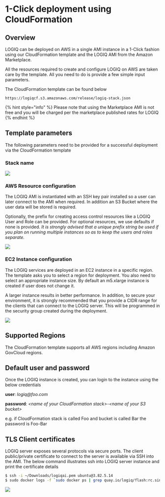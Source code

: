# 1-Click deployment using CloudFormation

## Overview <a href="overview" id="overview"></a>

LOGIQ can be deployed on AWS in a single AMI instance in a 1-Click fashion using our CloudFormation template and the LOGIQ AMI from the Amazon Marketplace.

All the resources required to create and configure LOGIQ on AWS are taken care by the template. All you need to do is provide a few simple input parameters.

The CloudFormation template can be found below

```
https://logiqcf.s3.amazonaws.com/release/logiq-stack.json
```

{% hint style="info" %}
Please note that using the Marketplace AMI is not free and you will be charged per the marketplace published rates for LOGIQ
{% endhint %}

## Template parameters <a href="template-parameters" id="template-parameters"></a>

The following parameters need to be provided for a successful deployment via the CloudFormation template

### Stack name <a href="stack-name" id="stack-name"></a>

![](https://blobscdn.gitbook.com/v0/b/gitbook-28427.appspot.com/o/assets%2F-LmzGprckLqwd5v6bs6m%2F-Ly4bERo8hA6sD8wcsA0%2F-Ly4dGdKGVgj3czze5PD%2FScreen%20Shot%202020-01-08%20at%206.50.43%20AM.png?alt=media\&token=d3f5b8f2-6415-48ba-91de-9a3ae383084e)

### AWS Resource configuration <a href="aws-resource-configuration" id="aws-resource-configuration"></a>

The LOGIQ AMI is instantiated with an SSH key pair installed so a user can later connect to the AMI when required. In addition an S3 Bucket where the user data will be stored is required.

Optionally, the prefix for creating access control resources like a LOGIQ User and Role can be provided. For optional resources, we use defaults if none is provided. _It is strongly advised that a unique prefix string be used if you plan on running multiple instances so as to keep the users and roles separate._

![](https://blobscdn.gitbook.com/v0/b/gitbook-28427.appspot.com/o/assets%2F-LmzGprckLqwd5v6bs6m%2F-Ly4bERo8hA6sD8wcsA0%2F-Ly4dSsi70LCGJEeB_wG%2FScreen%20Shot%202020-01-08%20at%206.51.13%20AM.png?alt=media\&token=14dfeb26-7038-459e-9215-3fa60f1152da)

### EC2 Instance configuration <a href="ec2-instance-configuration" id="ec2-instance-configuration"></a>

The LOGIQ services are deployed in an EC2 instance in a specific region. The template asks you to select a region for deployment. You also need to select an appropriate instance size. By default an m5.xlarge instance is created if user does not change it.

A larger instance results in better performance. In addition, to secure your environment, it is strongly recommended that you provide a CIDR range for the clients that can connect to the LOGIQ server. This will be programmed in the security group created during the deployment.

![](https://blobscdn.gitbook.com/v0/b/gitbook-28427.appspot.com/o/assets%2F-LmzGprckLqwd5v6bs6m%2F-Ly4bERo8hA6sD8wcsA0%2F-Ly4eLENrOpRiD7BiWxg%2FScreen%20Shot%202020-01-08%20at%206.51.23%20AM.png?alt=media\&token=ea257f62-f625-48a9-83c1-84315b9808e5)

## Supported Regions <a href="supported-regions" id="supported-regions"></a>

The CloudFormation template supports all AWS regions including Amazon GovCloud regions.

## Default user and password <a href="default-user-and-password" id="default-user-and-password"></a>

Once the LOGIQ instance is created, you can login to the instance using the below credentials

**user**: _logiq@foo.com_

**password**: _\<name of your CloudFormation stack>-\<name of your S3 bucket>_

e.g. if CloudFormation stack is called Foo and bucket is called Bar the password is Foo-Bar

## TLS Client certificates <a href="tls-client-certificates" id="tls-client-certificates"></a>

LOGIQ server exposes several protocols via secure ports. The client public/private certificate to connect to the server is available via SSH into the AMI. The below command illustrates ssh into LOGIQ server instance and print the certificate details

```bash
$ ssh -i ~/Downloads/logiqai.pem ubuntu@3.82.5.14
$ sudo docker logs -f `sudo docker ps | grep quay.io/logiq/flash:rc.singlecontainer | awk '{ printf $1 }'
```

![](https://blobscdn.gitbook.com/v0/b/gitbook-28427.appspot.com/o/assets%2F-LmzGprckLqwd5v6bs6m%2F-Ly5NJ5w66w11HLmRxV8%2F-Ly5RZRmsx1pUhW089ZS%2FScreen%20Shot%202020-01-08%20at%2010.36.41%20AM.png?alt=media\&token=76ed9f91-3a66-4d87-8702-843f1905faff)

